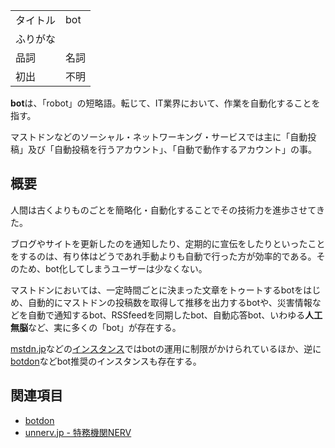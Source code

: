 <div>

|          |      |
|----------|------|
| タイトル | bot  |
| ふりがな |      |
| 品詞     | 名詞 |
| 初出     | 不明 |

  
**bot**は、「robot」の短略語。転じて、IT業界において、作業を自動化することを指す。

マストドンなどのソーシャル・ネットワーキング・サービスでは主に「自動投稿」及び「自動投稿を行うアカウント」、「自動で動作するアカウント」の事。

## 概要

人間は古くよりものごとを簡略化・自動化することでその技術力を進歩させてきた。

ブログやサイトを更新したのを通知したり、定期的に宣伝をしたりといったことをするのは、有り体はどうであれ手動よりも自動で行った方が効率的である。そのため、bot化してしまうユーザーは少なくない。

マストドンにおいては、一定時間ごとに決まった文章をトゥートするbotをはじめ、自動的にマストドンの投稿数を取得して推移を出力するbotや、災害情報などを自動で通知するbot、RSSfeedを同期したbot、自動応答bot、いわゆる**人工無脳**など、実に多くの「bot」が存在する。

[mstdn.jp](/Mstdn.jp "Mstdn.jp")などの[インスタンス](/%E3%82%A4%E3%83%B3%E3%82%B9%E3%82%BF%E3%83%B3%E3%82%B9 "インスタンス")ではbotの運用に制限がかけられているほか、逆に[botdon](/Botdon "Botdon")などbot推奨のインスタンスも存在する。

## 関連項目

-   [botdon](/Botdon "Botdon")
-   [unnerv.jp - 特務機関NERV](/%E7%89%B9%E5%8B%99%E6%A9%9F%E9%96%A2NERV "特務機関NERV")

</div>
